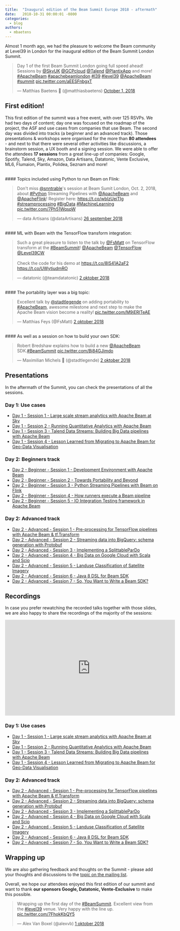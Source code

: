```yaml
---
title:  "Inaugural edition of the Beam Summit Europe 2018 - aftermath"
date:   2018-10-31 00:00:01 -0800
categories:
  - blog
authors:
  - mbaetens
---
```

<!--
Licensed under the Apache License, Version 2.0 (the "License");
you may not use this file except in compliance with the License.
You may obtain a copy of the License at

http://www.apache.org/licenses/LICENSE-2.0

Unless required by applicable law or agreed to in writing, software
distributed under the License is distributed on an "AS IS" BASIS,
WITHOUT WARRANTIES OR CONDITIONS OF ANY KIND, either express or implied.
See the License for the specific language governing permissions and
limitations under the License.
-->

Almost 1 month ago, we had the pleasure to welcome the Beam community at Level39 in London for the inaugural edition of the Beam Summit London Summit. <!--more-->

<blockquote class="twitter-tweet" data-lang="en"><p lang="en" dir="ltr">Day 1 of the first Beam Summit London going full speed ahead! Sessions by <a href="https://twitter.com/SkyUK?ref_src=twsrc%5Etfw">@SkyUK</a> <a href="https://twitter.com/GCPcloud?ref_src=twsrc%5Etfw">@GCPcloud</a> <a href="https://twitter.com/Talend?ref_src=twsrc%5Etfw">@Talend</a> <a href="https://twitter.com/PlantixApp?ref_src=twsrc%5Etfw">@PlantixApp</a> and more! <a href="https://twitter.com/hashtag/ApacheBeam?src=hash&amp;ref_src=twsrc%5Etfw">#ApacheBeam</a> <a href="https://twitter.com/hashtag/apachebeamlondon?src=hash&amp;ref_src=twsrc%5Etfw">#apachebeamlondon</a> <a href="https://twitter.com/hashtag/l39?src=hash&amp;ref_src=twsrc%5Etfw">#l39</a> <a href="https://twitter.com/hashtag/level39?src=hash&amp;ref_src=twsrc%5Etfw">#level39</a> <a href="https://twitter.com/ApacheBeam?ref_src=twsrc%5Etfw">@ApacheBeam</a> <a href="https://twitter.com/hashtag/summit?src=hash&amp;ref_src=twsrc%5Etfw">#summit</a> <a href="https://t.co/aEESFnbgxT">pic.twitter.com/aEESFnbgxT</a></p>&mdash; Matthias Baetens 🌆 (@matthiasbaetens) <a href="https://twitter.com/matthiasbaetens/status/1046756260996149248?ref_src=twsrc%5Etfw">October 1, 2018</a></blockquote>
<script async src="https://platform.twitter.com/widgets.js" charset="utf-8"></script>

## First edition!

This first edition of the summit was a free event, with over 125 RSVPs. We had two days of content; day one was focused on the roadmap of the project, the ASF and use cases from companies that use Beam. The second day was divided into tracks (a beginner and an advanced track). Those presentations & workshops were organised for the more than **80 attendees** - and next to that there were several other activities like discussions, a brainstorm session, a UX booth and a signing session. We were able to offer the attendees **17 sessions** from a great line-up of companies: 
Google, Spotify, Talend, Sky, Amazon, Data Artisans, Datatonic, Vente Exclusive, ML6, Flumaion, Plantix, Polidea, Seznam and more!


<br/>
#### Topics included using Python to run Beam on Flink:
<blockquote class="twitter-tweet" data-lang="nl"><p lang="en" dir="ltr">Don&#39;t miss <a href="https://twitter.com/snntrable?ref_src=twsrc%5Etfw">@snntrable</a>&#39;s session at Beam Sumit London, Oct. 2, 2018, about <a href="https://twitter.com/hashtag/Python?src=hash&amp;ref_src=twsrc%5Etfw">#Python</a> Streaming Pipelines with <a href="https://twitter.com/ApacheBeam?ref_src=twsrc%5Etfw">@ApacheBeam</a> and <a href="https://twitter.com/ApacheFlink?ref_src=twsrc%5Etfw">@ApacheFlink</a>! Register here: <a href="https://t.co/wblzUeiTIg">https://t.co/wblzUeiTIg</a> <a href="https://twitter.com/hashtag/streamprocessing?src=hash&amp;ref_src=twsrc%5Etfw">#streamprocessing</a> <a href="https://twitter.com/hashtag/BigData?src=hash&amp;ref_src=twsrc%5Etfw">#BigData</a> <a href="https://twitter.com/hashtag/MachineLearning?src=hash&amp;ref_src=twsrc%5Etfw">#MachineLearning</a> <a href="https://t.co/7Ph51WqspW">pic.twitter.com/7Ph51WqspW</a></p>&mdash; data Artisans (@dataArtisans) <a href="https://twitter.com/dataArtisans/status/1044967266817847296?ref_src=twsrc%5Etfw">26 september 2018</a></blockquote>
<script async src="https://platform.twitter.com/widgets.js" charset="utf-8"></script>


<br/>
#### ML with Beam with the TensorFlow transform integration:
<blockquote class="twitter-tweet" data-lang="nl"><p lang="en" dir="ltr">Such a great pleasure to listen to the talk by <a href="https://twitter.com/FsMatt?ref_src=twsrc%5Etfw">@FsMatt</a> on TensorFlow transform at the <a href="https://twitter.com/hashtag/BeamSummit?src=hash&amp;ref_src=twsrc%5Etfw">#BeamSummit</a>!  <a href="https://twitter.com/ApacheBeam?ref_src=twsrc%5Etfw">@ApacheBeam</a> <a href="https://twitter.com/TensorFlow?ref_src=twsrc%5Etfw">@TensorFlow</a> <a href="https://twitter.com/Level39CW?ref_src=twsrc%5Etfw">@Level39CW</a> <br><br>Check the code for his demo at <a href="https://t.co/8IS41A2aF2">https://t.co/8IS41A2aF2</a> <a href="https://t.co/UWytiudmRO">https://t.co/UWytiudmRO</a></p>&mdash; datatonic (@teamdatatonic) <a href="https://twitter.com/teamdatatonic/status/1047126173493469184?ref_src=twsrc%5Etfw">2 oktober 2018</a></blockquote>
<script async src="https://platform.twitter.com/widgets.js" charset="utf-8"></script>


<br/>
#### The portability layer was a big topic:
<blockquote class="twitter-tweet" data-lang="nl"><p lang="en" dir="ltr">Excellent talk by <a href="https://twitter.com/stadtlegende?ref_src=twsrc%5Etfw">@stadtlegende</a> on adding portability to <a href="https://twitter.com/hashtag/ApacheBeam?src=hash&amp;ref_src=twsrc%5Etfw">#ApacheBeam</a>, awesome milestone and next step to make the Apache Beam vision become a reality! <a href="https://t.co/M9jERlTeAE">pic.twitter.com/M9jERlTeAE</a></p>&mdash; Matthias Feys (@FsMatt) <a href="https://twitter.com/FsMatt/status/1047105336841244673?ref_src=twsrc%5Etfw">2 oktober 2018</a></blockquote>
<script async src="https://platform.twitter.com/widgets.js" charset="utf-8"></script>


<br/>
#### As well as a session on how to build your own SDK:
<blockquote class="twitter-tweet" data-lang="nl"><p lang="en" dir="ltr">Robert Bredshaw explains how to build a new <a href="https://twitter.com/ApacheBeam?ref_src=twsrc%5Etfw">@ApacheBeam</a> SDK.<a href="https://twitter.com/hashtag/BeamSummit?src=hash&amp;ref_src=twsrc%5Etfw">#BeamSummit</a> <a href="https://t.co/Bj84GJimdo">pic.twitter.com/Bj84GJimdo</a></p>&mdash; Maximilian Michels 🧗 (@stadtlegende) <a href="https://twitter.com/stadtlegende/status/1047139320195366912?ref_src=twsrc%5Etfw">2 oktober 2018</a></blockquote>
<script async src="https://platform.twitter.com/widgets.js" charset="utf-8"></script>


## Presentations
In the aftermath of the Summit, you can check the presentations of all the sessions.

### Day 1: Use cases
* [Day 1 - Session 1 - Large scale stream analytics with Apache Beam at Sky](https://drive.google.com/open?id=1hyHw7RVpFrFpli3vLt6JGBHrEm4BcgF-5nRdH1ZE8qo)
* [Day 1 - Session 2 - Running Quantitative Analytics with Apache Beam](https://drive.google.com/open?id=1MxYrFDVoVFsrzbTtmr18zcbPFUU4nSdi)
* [Day 1 - Session 3 - Talend Data Streams: Building Big Data pipelines with Apache Beam](https://drive.google.com/open?id=0B4bFLXEWuluSdVBJSnZrbTZjSGFHbnd4cExYOGZQU2hmY3lF)
* [Day 1 - Session 4 - Lesson Learned from Migrating to Apache Beam for Geo-Data Visualisation](https://drive.google.com/open?id=1-GIUVn9QBtg6t-O8uINDkMO4PyZSU_HAEjMWuUHiYY4)

### Day 2: Beginners track
* [Day 2 - Beginner - Session 1 - Development Environment with Apache Beam](https://drive.google.com/open?id=1ntQEDhb8gkxof4uFftxWTOfN39laUDZU7IDHTPKWrcQ)
* [Day 2 - Beginner - Session 2 - Towards Portability and Beyond](https://drive.google.com/open?id=0B4bFLXEWuluSWWJBWXV3ZTdseWpJN1o5UFdpSzV4Qi1sSGU0)
* [Day 2 - Beginner - Session 3 - Python Streaming Pipelines with Beam on Flink](https://drive.google.com/open?id=0B4bFLXEWuluSLTd6TFlYdFZZYjBTOFZQV3MxZzlPLWROWjZv)
* [Day 2 - Beginner - Session 4 - How runners execute a Beam pipeline](https://drive.google.com/open?id=0B4bFLXEWuluSMEV1a1cwM3ozeWQ4TkxlS0tFcnNtRGNGcjJ3)
* [Day 2 - Beginner - Session 5 - IO Integration Testing framework in Apache Beam](https://drive.google.com/open?id=1QyqO8zJ3fIWD5DTnr1JNCEbm2dS15c1c02fI8zD-zqY)

### Day 2: Advanced track
* [Day 2 - Advanced - Session 1 -  Pre-processing for TensorFlow pipelines with Apache Beam &  tf.Transform](https://drive.google.com/open?id=1Kr1skutObtDil2CExSQUb5rCVwZQm1m2lpmuAXFCE5I)
* [Day 2 - Advanced - Session 2 - Streaming data into BigQuery: schema generation with Protobuf](https://drive.google.com/open?id=11x7gtuAxg76nOQKaB0YOwcvzS4TUeWONTU1ZQK0LsX8)
* [Day 2 - Advanced - Session 3 - Implementing a SplittableParDo](https://drive.google.com/open?id=1cgQGBIXaACSwbYu_w3AkvvTdsCfeXAS1tBvQ77eVn74)
* [Day 2 - Advanced - Session 4 - Big Data on Google Cloud with Scala and Scio](https://docs.google.com/presentation/d/1F02Lwnqm9H3cGqDQhIZ3gbftyLQSnVMRxX69H_d04OE/edit?usp=sharing)
* [Day 2 - Advanced - Session 5 - Landuse Classification of Satellite Imagery](https://drive.google.com/open?id=1D1ajcKoOR5OzehPwONdHLSzpO4PZOsLk)
* [Day 2 - Advanced - Session 6 - Java 8 DSL for Beam SDK](https://drive.google.com/open?id=1aFH6lhnVIq4Alu-_HItQ0QOddEPJQRqI5jV_t0o3CYI)
* [Day 2  - Advanced - Session 7 - So, You Want to Write a Beam SDK?](https://drive.google.com/open?id=1AkU-QXSflau-RSeolB4TSLy0_mg0xwb398Czw7aqVGw)

## Recordings
In case you prefer rewatching the recorded talks together with those slides, we are also happy to share the recordings of the majority of the sessions:

<iframe width="560" height="315" src="https://www.youtube.com/embed/videoseries?list=PL4dEBWmGSIU_9JTGnkGVg6-BwaV0FMxyJ" frameborder="0" allow="accelerometer; autoplay; encrypted-media; gyroscope; picture-in-picture" allowfullscreen></iframe>

### Day 1: Use cases
* [Day 1 - Session 1 - Large scale stream analytics with Apache Beam at Sky](https://youtu.be/En0FrjvNr3M)
* [Day 1 - Session 2 - Running Quantitative Analytics with Apache Beam](https://youtu.be/6yDEOUophuw)
* [Day 1 - Session 3 - Talend Data Streams: Building Big Data pipelines with Apache Beam](https://youtu.be/1AlEGUtiQek)
* [Day 1 - Session 4 - Lesson Learned from Migrating to Apache Beam for Geo-Data Visualisation](https://youtu.be/GBKqw03doHE)

### Day 2: Advanced track
* [Day 2 - Advanced - Session 1 -  Pre-processing for TensorFlow pipelines with Apache Beam &  tf.Transform](https://youtu.be/L-k6-3ApXR4)
* [Day 2 - Advanced - Session 2 - Streaming data into BigQuery: schema generation with Protobuf](https://youtu.be/ctN5U_Ke8uk)
* [Day 2 - Advanced - Session 3 - Implementing a SplittableParDo](https://youtu.be/jU6EmPyKefg)
* [Day 2 - Advanced - Session 4 - Big Data on Google Cloud with Scala and Scio](https://youtu.be/F0n9sqj1_NQ)
* [Day 2 - Advanced - Session 5 - Landuse Classification of Satellite Imagery](https://youtu.be/s-IR2eFe4B4)
* [Day 2 - Advanced - Session 6 - Java 8 DSL for Beam SDK](https://youtu.be/ott1e_CnZ04)
* [Day 2  - Advanced - Session 7 - So, You Want to Write a Beam SDK?](https://youtu.be/VsGQ2LFeTHY)

## Wrapping up

We are also gathering feedback and thoughts on the Summit - please add your thoughts and discussions to the [topic on the mailing list](https://lists.apache.org/thread.html/aa1306da25029dff12a49ba3ce63f2caf6a5f8ba73eda879c8403f3f@%3Cdev.beam.apache.org%3E).

Overall, we hope our attendees enjoyed this first edition of our summit and want to thank **our sponsors Google, Datatonic, Vente-Exclusive** to make this possible.

<blockquote class="twitter-tweet" data-lang="nl"><p lang="en" dir="ltr">Wrapping up the first day of the <a href="https://twitter.com/hashtag/BeamSummit?src=hash&amp;ref_src=twsrc%5Etfw">#BeamSummit</a>. Excellent view from the <a href="https://twitter.com/hashtag/level39?src=hash&amp;ref_src=twsrc%5Etfw">#level39</a> venue. Very happy with the line up. <a href="https://t.co/7FhokKbQY5">pic.twitter.com/7FhokKbQY5</a></p>&mdash; Alex Van Boxel (@alexvb) <a href="https://twitter.com/alexvb/status/1046803829650608129?ref_src=twsrc%5Etfw">1 oktober 2018</a></blockquote>
<script async src="https://platform.twitter.com/widgets.js" charset="utf-8"></script>
